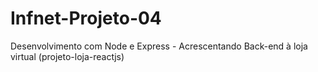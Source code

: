 # Infnet-Projeto-04
Desenvolvimento com Node e Express - Acrescentando Back-end à loja virtual (projeto-loja-reactjs)
